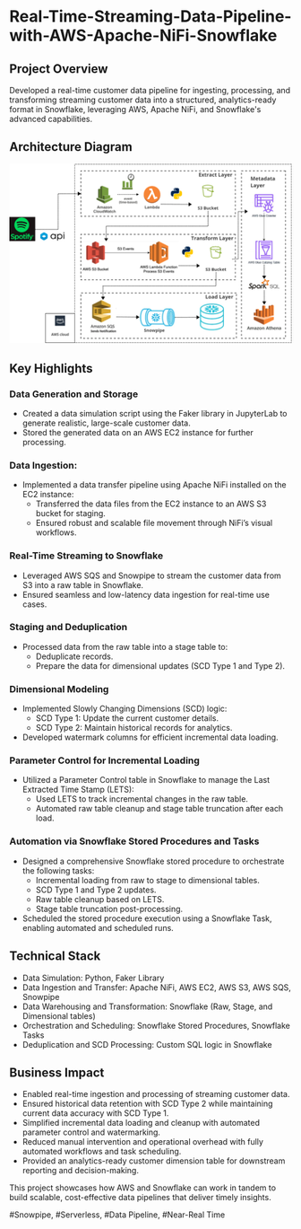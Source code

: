 # Real-Time-Streaming-Data-Pipeline-with-AWS-Apache-NiFi-Snowflake

## Project Overview

Developed a real-time customer data pipeline for ingesting, processing, and transforming streaming customer data into a structured, analytics-ready format in Snowflake, leveraging AWS, Apache NiFi, and Snowflake's advanced capabilities.

## Architecture Diagram

![Data Pipeline Architecture Diagram](https://github.com/Ehan-Ghalib/Spotify-Data-Pipeline-with-AWS-Snowflake/blob/53b8593231d3e6c135a393e3a84f5ba447fd06a9/Spotify%20AWS-Snowflake%20Pipeline%20Architecture%20Diagram.png)

## Key Highlights

### Data Generation and Storage

- Created a data simulation script using the Faker library in JupyterLab to generate realistic, large-scale customer data.
- Stored the generated data on an AWS EC2 instance for further processing.

### Data Ingestion:

- Implemented a data transfer pipeline using Apache NiFi installed on the EC2 instance:
  - Transferred the data files from the EC2 instance to an AWS S3 bucket for staging.
  - Ensured robust and scalable file movement through NiFi’s visual workflows.

### Real-Time Streaming to Snowflake

- Leveraged AWS SQS and Snowpipe to stream the customer data from S3 into a raw table in Snowflake.
- Ensured seamless and low-latency data ingestion for real-time use cases.

### Staging and Deduplication

- Processed data from the raw table into a stage table to:
  - Deduplicate records.
  - Prepare the data for dimensional updates (SCD Type 1 and Type 2).

### Dimensional Modeling

- Implemented Slowly Changing Dimensions (SCD) logic:
  - SCD Type 1: Update the current customer details.
  - SCD Type 2: Maintain historical records for analytics.
- Developed watermark columns for efficient incremental data loading.

### Parameter Control for Incremental Loading

- Utilized a Parameter Control table in Snowflake to manage the Last Extracted Time Stamp (LETS):
  - Used LETS to track incremental changes in the raw table.
  - Automated raw table cleanup and stage table truncation after each load.

### Automation via Snowflake Stored Procedures and Tasks

- Designed a comprehensive Snowflake stored procedure to orchestrate the following tasks:
	- Incremental loading from raw to stage to dimensional tables.
	- SCD Type 1 and Type 2 updates.
	- Raw table cleanup based on LETS.
	- Stage table truncation post-processing.
- Scheduled the stored procedure execution using a Snowflake Task, enabling automated and scheduled runs.

## Technical Stack

- Data Simulation: Python, Faker Library
- Data Ingestion and Transfer: Apache NiFi, AWS EC2, AWS S3, AWS SQS, Snowpipe
- Data Warehousing and Transformation: Snowflake (Raw, Stage, and Dimensional tables)
- Orchestration and Scheduling: Snowflake Stored Procedures, Snowflake Tasks
- Deduplication and SCD Processing: Custom SQL logic in Snowflake

## Business Impact

- Enabled real-time ingestion and processing of streaming customer data.
- Ensured historical data retention with SCD Type 2 while maintaining current data accuracy with SCD Type 1.
- Simplified incremental data loading and cleanup with automated parameter control and watermarking.
- Reduced manual intervention and operational overhead with fully automated workflows and task scheduling.
- Provided an analytics-ready customer dimension table for downstream reporting and decision-making.

This project showcases how AWS and Snowflake can work in tandem to build scalable, cost-effective data pipelines that deliver timely insights.

#Snowpipe, #Serverless, #Data Pipeline, #Near-Real Time


